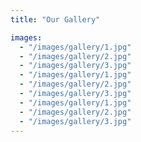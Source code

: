 ```yaml
---
title: "Our Gallery"

images:
  - "/images/gallery/1.jpg"
  - "/images/gallery/2.jpg"
  - "/images/gallery/3.jpg"
  - "/images/gallery/1.jpg"
  - "/images/gallery/2.jpg"
  - "/images/gallery/3.jpg"
  - "/images/gallery/1.jpg"
  - "/images/gallery/2.jpg"
  - "/images/gallery/3.jpg"
---
```

